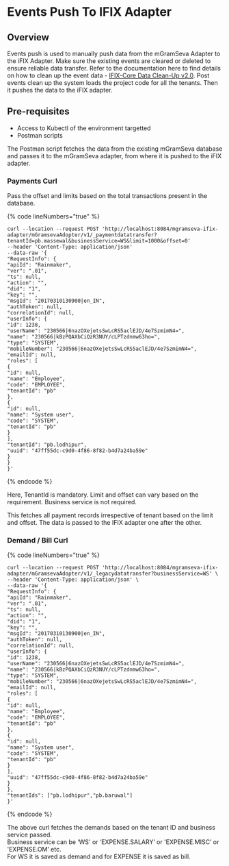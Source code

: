 # Events Push To IFIX Adapter

## Overview <a href="#overview" id="overview"></a>

Events push is used to manually push data from the mGramSeva Adapter to the iFIX Adapter. Make sure the existing events are cleared or deleted to ensure reliable data transfer. Refer to the documentation here to find details on how to clean up the event data - [IFIX-Core Data Clean-Up v2.0](https://digit-discuss.atlassian.net/wiki/spaces/DD/pages/2075918384). Post events clean up the system loads the project code for all the tenants. Then it pushes the data to the iFIX adapter.

## **Pre-requisites**

* Access to Kubectl of the environment targetted
* Postman scripts

The Postman script fetches the data from the existing mGramSeva database and passes it to the mGramSeva adapter, from where it is pushed to the iFIX adapter.

### Payments Curl

Pass the offset and limits based on the total transactions present in the database.

{% code lineNumbers="true" %}
```
curl --location --request POST 'http://localhost:8084/mgramseva-ifix-adapter/mGramsevaAdopter/v1/_paymentdatatransfer?tenantId=pb.massewal&businessService=WS&limit=1000&offset=0' 
--header 'Content-Type: application/json' 
--data-raw '{
"RequestInfo": {
"apiId": "Rainmaker",
"ver": ".01",
"ts": null,
"action": "",
"did": "1",
"key": "",
"msgId": "20170310130900|en_IN",
"authToken": null,
"correlationId": null,
"userInfo": {
"id": 1238,
"userName": "230566|6nazOXejetsSwLcRS5aclEJD/4e7SzmimN4=",
"name": "230566|kBzPQAXbCiQzR3NUY/cLPTzdnmw63ho=",
"type": "SYSTEM",
"mobileNumber": "230566|6nazOXejetsSwLcRS5aclEJD/4e7SzmimN4=",
"emailId": null,
"roles": [
{
"id": null,
"name": "Employee",
"code": "EMPLOYEE",
"tenantId": "pb"
},
{
"id": null,
"name": "System user",
"code": "SYSTEM",
"tenantId": "pb"
}
],
"tenantId": "pb.lodhipur",
"uuid": "47ff55dc-c9d0-4f86-8f82-b4d7a24ba59e"
}
}
}'
```
{% endcode %}

Here, TenantId is mandatory. Limit and offset can vary based on the requirement. Business service is not required.

This fetches all payment records irrespective of tenant based on the limit and offset. The data is passed to the IFIX adapter one after the other.

### Demand / Bill Curl

{% code lineNumbers="true" %}
```
curl --location --request POST 'http://localhost:8084/mgramseva-ifix-adapter/mGramsevaAdopter/v1/_legacydatatransfer?businessService=WS' \
--header 'Content-Type: application/json' \
--data-raw '{
"RequestInfo": {
"apiId": "Rainmaker",
"ver": ".01",
"ts": null,
"action": "",
"did": "1",
"key": "",
"msgId": "20170310130900|en_IN",
"authToken": null,
"correlationId": null,
"userInfo": {
"id": 1238,
"userName": "230566|6nazOXejetsSwLcRS5aclEJD/4e7SzmimN4=",
"name": "230566|kBzPQAXbCiQzR3NUY/cLPTzdnmw63ho=",
"type": "SYSTEM",
"mobileNumber": "230566|6nazOXejetsSwLcRS5aclEJD/4e7SzmimN4=",
"emailId": null,
"roles": [
{
"id": null,
"name": "Employee",
"code": "EMPLOYEE",
"tenantId": "pb"
},
{
"id": null,
"name": "System user",
"code": "SYSTEM",
"tenantId": "pb"
}
],
"uuid": "47ff55dc-c9d0-4f86-8f82-b4d7a24ba59e"
}
},
"tenantIds": ["pb.lodhipur","pb.baruwal"]
}'
```
{% endcode %}

The above curl fetches the demands based on the tenant ID and business service passed.\
Business service can be ‘WS' or ‘EXPENSE.SALARY’ or 'EXPENSE.MISC’ or 'EXPENSE.OM’ etc.\
For WS it is saved as demand and for EXPENSE it is saved as bill.
